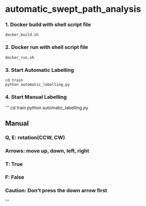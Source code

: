 # automatic_swept_path_analysis

### 1. Docker build with shell script file 

```
docker_build.sh
```

### 2. Docker run with shell script file

```
docker_run.sh
```

### 3. Start Automatic Labelling

```
cd train
python automatic_labelling.py
```

### 4. Start Manual Labelling

'''
cd train
python automatic_labelling.py

## Manual
### Q, E: rotation(CCW, CW)
### Arrows: move up, down, left, right
### T: True
### F: False
### Caution: Don't press the down arrow first
'''
